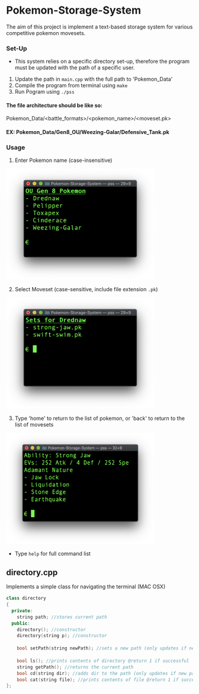 # Pokemon-Storage-System
The aim of this project is implement a text-based storage system for various competitive pokemon movesets. 

### Set-Up

- This system relies on a specific directory set-up, therefore the program must be updated with the path of a specific user.
1) Update the path in `main.cpp` with the full path to 'Pokemon_Data'
2) Compile the program from terminal using `make`
3) Run Pogram using `./pss`

#### The file architecture should be like so:  
Pokemon_Data/<battle_formats>/<pokemon_name>/<moveset.pk> 
 
#### EX: Pokemon_Data/Gen8_OU/Weezing-Galar/Defensive_Tank.pk

### Usage
1) Enter Pokemon name (case-insensitive)
<img src="https://github.com/yokey21/Pokemon-Storage-System/blob/master/images/pokemon.png"  width="400" height="300" />

2) Select Moveset (case-sensitive, include file extension `.pk`)
<img src="https://github.com/yokey21/Pokemon-Storage-System/blob/master/images/sets.png"  width="400" height="300" />

3) Type 'home' to return to the list of pokemon, or 'back' to return to the list of movesets
<img src="https://github.com/yokey21/Pokemon-Storage-System/blob/master/images/set.png"  width="400" height="300" />

- Type `help` for full command list



## directory.cpp
Implements a simple class for navigating the terminal (MAC OSX)

```cpp
class directory
{
  private:
    string path; //stores current path
  public:
    directory(); //constructor
    directory(string p); //constructor

    bool setPath(string newPath); //sets a new path (only updates if new path is valid) @return 1 if successful

    bool ls(); //prints contents of directory @return 1 if successful
    string getPath(); //returns the current path
    bool cd(string dir); //adds dir to the path (only updates if new path is valid) @return 1 if successful
    bool cat(string file); //prints contents of file @return 1 if successful
};
```
